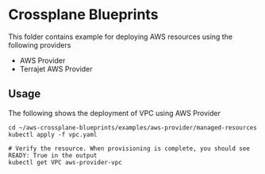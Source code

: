 # Crossplane Blueprints

This folder contains example for deploying AWS resources using the following providers

- AWS Provider
- Terrajet AWS Provider

## Usage

The following shows the deployment of VPC using AWS Provider

```shell
cd ~/aws-crossplane-blueprints/examples/aws-provider/managed-resources
kubectl apply -f vpc.yaml

# Verify the resource. When provisioning is complete, you should see READY: True in the output
kubectl get VPC aws-provider-vpc
```
